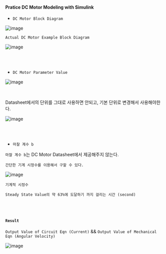 #### Pratice DC Motor Modeling with Simulink 

- `DC Motor Block Diagram`

![image](https://user-images.githubusercontent.com/59076451/133050799-ec12845b-7f0b-47b8-b94b-c4d861d84e23.png)


`Actual DC Motor Example Block Diagram`

![image](https://user-images.githubusercontent.com/59076451/133053833-cb47fd8b-9e12-45df-b8d5-f27968e80c68.png)


<br>

<br>

- `DC Motor Parameter Value`

![image](https://user-images.githubusercontent.com/59076451/133050890-1136b579-30b9-4926-93b9-cb99b73bcde2.png)

<br>

Datasheet에서의 단위를 그대로 사용하면 안되고, 기본 단위로 변경해서 사용해야한다.

![image](https://user-images.githubusercontent.com/59076451/133051033-37922902-8925-4fb3-acf1-6143866148f7.png)

<br>

<br>

- `마찰 계수 b`

`마찰 계수 b`는 DC Motor Datasheet에서 제공해주지 않는다. 

    간단한 기계 시정수를 이용해서 구할 수 있다. 

![image](https://user-images.githubusercontent.com/59076451/133050991-9dd7d3c7-a04d-4637-a891-75b4db318eaf.png)

`기계적 시정수`

    Steady State Value의 약 63%에 도달하기 까지 걸리는 시간 (second)

<br>

<br>


#### `Result`


`Output Value of Circuit Eqn (Current)` && `Output Value of Mechanical Eqn (Angular Velocity)`

![image](https://user-images.githubusercontent.com/59076451/133053341-a5d2e137-5283-41f5-a589-5462509733cb.png)

